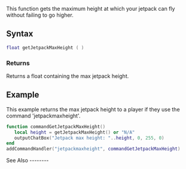 This function gets the maximum height at which your jetpack can fly without failing to go higher.

Syntax
------

``` lua
float getJetpackMaxHeight ( )
```

### Returns

Returns a float containing the max jetpack height.

Example
-------

<section name="Client" class="client" show="true">
This example returns the max jetpack height to a player if they use the command 'jetpackmaxheight'.

``` lua
function commandGetJetpackMaxHeight()
   local height = getJetpackMaxHeight() or "N/A"
   outputChatBox("Jetpack max height: "..height, 0, 255, 0)
end
addCommandHandler("jetpackmaxheight", commandGetJetpackMaxHeight)
```

</section>
See Also
--------

